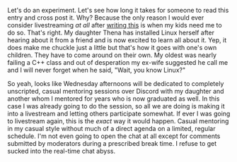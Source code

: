 Let's do an experiment. Let's see how long it takes for someone to read this entry and cross post it. Why? Because the only reason I would ever consider livestreaming *at all* after [writing this](../Cycling/Chronic%20inflammation%20cured.md) is when my kids need me to do so. That's right. My daughter Thena has installed Linux herself after hearing about it from a friend and is now excited to learn all about it. Yep, it does make me chuckle just a little but that's how it goes with one's own children. They have to come around on their own. My oldest was nearly failing a C++ class and out of desperation my ex-wife suggested he call me and I will never forget when he said, "Wait, you know Linux?"

So yeah, looks like Wednesday afternoons will be dedicated to completely unscripted, casual mentoring sessions over Discord with my daughter and another whom I mentored for years who is now graduated as well. In this case I was already going to do the session, so all we are doing is making it into a livestream and letting others participate somewhat. If ever I was going to livestream again, this is the *exact* way it would happen. Casual mentoring in my casual style without much of a direct agenda on a limited, regular schedule. I'm not even going to open the chat at all except for comments submitted by moderators during a prescribed break time. I refuse to get sucked into the real-time chat abyss.